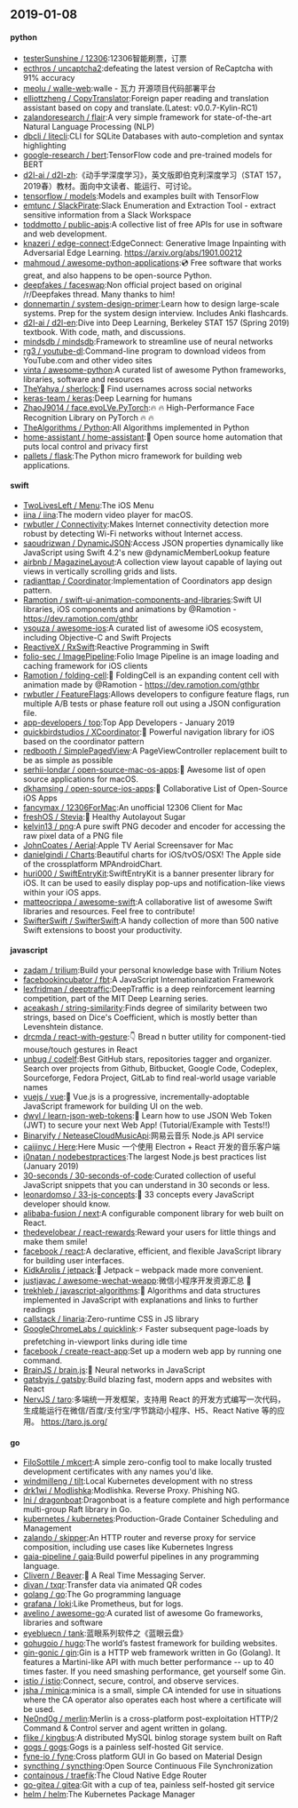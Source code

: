 ## 2019-01-08

#### python
* [testerSunshine / 12306](https://github.com/testerSunshine/12306):12306智能刷票，订票
* [ecthros / uncaptcha2](https://github.com/ecthros/uncaptcha2):defeating the latest version of ReCaptcha with 91% accuracy
* [meolu / walle-web](https://github.com/meolu/walle-web):walle - 瓦力 开源项目代码部署平台
* [elliottzheng / CopyTranslator](https://github.com/elliottzheng/CopyTranslator):Foreign paper reading and translation assistant based on copy and translate.(Latest: v0.0.7-Kylin-RC1)
* [zalandoresearch / flair](https://github.com/zalandoresearch/flair):A very simple framework for state-of-the-art Natural Language Processing (NLP)
* [dbcli / litecli](https://github.com/dbcli/litecli):CLI for SQLite Databases with auto-completion and syntax highlighting
* [google-research / bert](https://github.com/google-research/bert):TensorFlow code and pre-trained models for BERT
* [d2l-ai / d2l-zh](https://github.com/d2l-ai/d2l-zh):《动手学深度学习》，英文版即伯克利深度学习（STAT 157，2019春）教材。面向中文读者、能运行、可讨论。
* [tensorflow / models](https://github.com/tensorflow/models):Models and examples built with TensorFlow
* [emtunc / SlackPirate](https://github.com/emtunc/SlackPirate):Slack Enumeration and Extraction Tool - extract sensitive information from a Slack Workspace
* [toddmotto / public-apis](https://github.com/toddmotto/public-apis):A collective list of free APIs for use in software and web development.
* [knazeri / edge-connect](https://github.com/knazeri/edge-connect):EdgeConnect: Generative Image Inpainting with Adversarial Edge Learning. https://arxiv.org/abs/1901.00212
* [mahmoud / awesome-python-applications](https://github.com/mahmoud/awesome-python-applications):💿
Free software that works great, and also happens to be open-source Python.
* [deepfakes / faceswap](https://github.com/deepfakes/faceswap):Non official project based on original /r/Deepfakes thread. Many thanks to him!
* [donnemartin / system-design-primer](https://github.com/donnemartin/system-design-primer):Learn how to design large-scale systems. Prep for the system design interview. Includes Anki flashcards.
* [d2l-ai / d2l-en](https://github.com/d2l-ai/d2l-en):Dive into Deep Learning, Berkeley STAT 157 (Spring 2019) textbook. With code, math, and discussions.
* [mindsdb / mindsdb](https://github.com/mindsdb/mindsdb):Framework to streamline use of neural networks
* [rg3 / youtube-dl](https://github.com/rg3/youtube-dl):Command-line program to download videos from YouTube.com and other video sites
* [vinta / awesome-python](https://github.com/vinta/awesome-python):A curated list of awesome Python frameworks, libraries, software and resources
* [TheYahya / sherlock](https://github.com/TheYahya/sherlock):🔎
Find usernames across social networks
* [keras-team / keras](https://github.com/keras-team/keras):Deep Learning for humans
* [ZhaoJ9014 / face.evoLVe.PyTorch](https://github.com/ZhaoJ9014/face.evoLVe.PyTorch):🔥
🔥
High-Performance Face Recognition Library on PyTorch
🔥
🔥
* [TheAlgorithms / Python](https://github.com/TheAlgorithms/Python):All Algorithms implemented in Python
* [home-assistant / home-assistant](https://github.com/home-assistant/home-assistant):🏡
Open source home automation that puts local control and privacy first
* [pallets / flask](https://github.com/pallets/flask):The Python micro framework for building web applications.

#### swift
* [TwoLivesLeft / Menu](https://github.com/TwoLivesLeft/Menu):The iOS Menu
* [iina / iina](https://github.com/iina/iina):The modern video player for macOS.
* [rwbutler / Connectivity](https://github.com/rwbutler/Connectivity):Makes Internet connectivity detection more robust by detecting Wi-Fi networks without Internet access.
* [saoudrizwan / DynamicJSON](https://github.com/saoudrizwan/DynamicJSON):Access JSON properties dynamically like JavaScript using Swift 4.2's new @dynamicMemberLookup feature
* [airbnb / MagazineLayout](https://github.com/airbnb/MagazineLayout):A collection view layout capable of laying out views in vertically scrolling grids and lists.
* [radianttap / Coordinator](https://github.com/radianttap/Coordinator):Implementation of Coordinators app design pattern.
* [Ramotion / swift-ui-animation-components-and-libraries](https://github.com/Ramotion/swift-ui-animation-components-and-libraries):Swift UI libraries, iOS components and animations by @Ramotion - https://dev.ramotion.com/gthbr
* [vsouza / awesome-ios](https://github.com/vsouza/awesome-ios):A curated list of awesome iOS ecosystem, including Objective-C and Swift Projects
* [ReactiveX / RxSwift](https://github.com/ReactiveX/RxSwift):Reactive Programming in Swift
* [folio-sec / ImagePipeline](https://github.com/folio-sec/ImagePipeline):Folio Image Pipeline is an image loading and caching framework for iOS clients
* [Ramotion / folding-cell](https://github.com/Ramotion/folding-cell):📃
FoldingCell is an expanding content cell with animation made by @Ramotion - https://dev.ramotion.com/gthbr
* [rwbutler / FeatureFlags](https://github.com/rwbutler/FeatureFlags):Allows developers to configure feature flags, run multiple A/B tests or phase feature roll out using a JSON configuration file.
* [app-developers / top](https://github.com/app-developers/top):Top App Developers - January 2019
* [quickbirdstudios / XCoordinator](https://github.com/quickbirdstudios/XCoordinator):🎌
Powerful navigation library for iOS based on the coordinator pattern
* [redbooth / SimplePagedView](https://github.com/redbooth/SimplePagedView):A PageViewController replacement built to be as simple as possible
* [serhii-londar / open-source-mac-os-apps](https://github.com/serhii-londar/open-source-mac-os-apps):🚀
Awesome list of open source applications for macOS.
* [dkhamsing / open-source-ios-apps](https://github.com/dkhamsing/open-source-ios-apps):📱
Collaborative List of Open-Source iOS Apps
* [fancymax / 12306ForMac](https://github.com/fancymax/12306ForMac):An unofficial 12306 Client for Mac
* [freshOS / Stevia](https://github.com/freshOS/Stevia):🍃
Healthy Autolayout Sugar
* [kelvin13 / png](https://github.com/kelvin13/png):A pure swift PNG decoder and encoder for accessing the raw pixel data of a PNG file
* [JohnCoates / Aerial](https://github.com/JohnCoates/Aerial):Apple TV Aerial Screensaver for Mac
* [danielgindi / Charts](https://github.com/danielgindi/Charts):Beautiful charts for iOS/tvOS/OSX! The Apple side of the crossplatform MPAndroidChart.
* [huri000 / SwiftEntryKit](https://github.com/huri000/SwiftEntryKit):SwiftEntryKit is a banner presenter library for iOS. It can be used to easily display pop-ups and notification-like views within your iOS apps.
* [matteocrippa / awesome-swift](https://github.com/matteocrippa/awesome-swift):A collaborative list of awesome Swift libraries and resources. Feel free to contribute!
* [SwifterSwift / SwifterSwift](https://github.com/SwifterSwift/SwifterSwift):A handy collection of more than 500 native Swift extensions to boost your productivity.

#### javascript
* [zadam / trilium](https://github.com/zadam/trilium):Build your personal knowledge base with Trilium Notes
* [facebookincubator / fbt](https://github.com/facebookincubator/fbt):A JavaScript Internationalization Framework
* [lexfridman / deeptraffic](https://github.com/lexfridman/deeptraffic):DeepTraffic is a deep reinforcement learning competition, part of the MIT Deep Learning series.
* [aceakash / string-similarity](https://github.com/aceakash/string-similarity):Finds degree of similarity between two strings, based on Dice's Coefficient, which is mostly better than Levenshtein distance.
* [drcmda / react-with-gesture](https://github.com/drcmda/react-with-gesture):👇
Bread n butter utility for component-tied mouse/touch gestures in React
* [unbug / codelf](https://github.com/unbug/codelf):Best GitHub stars, repositories tagger and organizer. Search over projects from Github, Bitbucket, Google Code, Codeplex, Sourceforge, Fedora Project, GitLab to find real-world usage variable names
* [vuejs / vue](https://github.com/vuejs/vue):🖖
Vue.js is a progressive, incrementally-adoptable JavaScript framework for building UI on the web.
* [dwyl / learn-json-web-tokens](https://github.com/dwyl/learn-json-web-tokens):🔐
Learn how to use JSON Web Token (JWT) to secure your next Web App! (Tutorial/Example with Tests!!)
* [Binaryify / NeteaseCloudMusicApi](https://github.com/Binaryify/NeteaseCloudMusicApi):网易云音乐 Node.js API service
* [caijinyc / Here](https://github.com/caijinyc/Here):Here Music 一个使用 Electron + React 开发的音乐客户端
* [i0natan / nodebestpractices](https://github.com/i0natan/nodebestpractices):The largest Node.js best practices list (January 2019)
* [30-seconds / 30-seconds-of-code](https://github.com/30-seconds/30-seconds-of-code):Curated collection of useful JavaScript snippets that you can understand in 30 seconds or less.
* [leonardomso / 33-js-concepts](https://github.com/leonardomso/33-js-concepts):📜
33 concepts every JavaScript developer should know.
* [alibaba-fusion / next](https://github.com/alibaba-fusion/next):A configurable component library for web built on React.
* [thedevelobear / react-rewards](https://github.com/thedevelobear/react-rewards):Reward your users for little things and make them smile!
* [facebook / react](https://github.com/facebook/react):A declarative, efficient, and flexible JavaScript library for building user interfaces.
* [KidkArolis / jetpack](https://github.com/KidkArolis/jetpack):🚀
Jetpack – webpack made more convenient.
* [justjavac / awesome-wechat-weapp](https://github.com/justjavac/awesome-wechat-weapp):微信小程序开发资源汇总
💯
* [trekhleb / javascript-algorithms](https://github.com/trekhleb/javascript-algorithms):📝
Algorithms and data structures implemented in JavaScript with explanations and links to further readings
* [callstack / linaria](https://github.com/callstack/linaria):Zero-runtime CSS in JS library
* [GoogleChromeLabs / quicklink](https://github.com/GoogleChromeLabs/quicklink):⚡️
Faster subsequent page-loads by prefetching in-viewport links during idle time
* [facebook / create-react-app](https://github.com/facebook/create-react-app):Set up a modern web app by running one command.
* [BrainJS / brain.js](https://github.com/BrainJS/brain.js):🤖
Neural networks in JavaScript
* [gatsbyjs / gatsby](https://github.com/gatsbyjs/gatsby):Build blazing fast, modern apps and websites with React
* [NervJS / taro](https://github.com/NervJS/taro):多端统一开发框架，支持用 React 的开发方式编写一次代码，生成能运行在微信/百度/支付宝/字节跳动小程序、H5、React Native 等的应用。 https://taro.js.org/

#### go
* [FiloSottile / mkcert](https://github.com/FiloSottile/mkcert):A simple zero-config tool to make locally trusted development certificates with any names you'd like.
* [windmilleng / tilt](https://github.com/windmilleng/tilt):Local Kubernetes development with no stress
* [drk1wi / Modlishka](https://github.com/drk1wi/Modlishka):Modlishka. Reverse Proxy. Phishing NG.
* [lni / dragonboat](https://github.com/lni/dragonboat):Dragonboat is a feature complete and high performance multi-group Raft library in Go.
* [kubernetes / kubernetes](https://github.com/kubernetes/kubernetes):Production-Grade Container Scheduling and Management
* [zalando / skipper](https://github.com/zalando/skipper):An HTTP router and reverse proxy for service composition, including use cases like Kubernetes Ingress
* [gaia-pipeline / gaia](https://github.com/gaia-pipeline/gaia):Build powerful pipelines in any programming language.
* [Clivern / Beaver](https://github.com/Clivern/Beaver):💨
A Real Time Messaging Server.
* [divan / txqr](https://github.com/divan/txqr):Transfer data via animated QR codes
* [golang / go](https://github.com/golang/go):The Go programming language
* [grafana / loki](https://github.com/grafana/loki):Like Prometheus, but for logs.
* [avelino / awesome-go](https://github.com/avelino/awesome-go):A curated list of awesome Go frameworks, libraries and software
* [eyebluecn / tank](https://github.com/eyebluecn/tank):蓝眼系列软件之《蓝眼云盘》
* [gohugoio / hugo](https://github.com/gohugoio/hugo):The world’s fastest framework for building websites.
* [gin-gonic / gin](https://github.com/gin-gonic/gin):Gin is a HTTP web framework written in Go (Golang). It features a Martini-like API with much better performance -- up to 40 times faster. If you need smashing performance, get yourself some Gin.
* [istio / istio](https://github.com/istio/istio):Connect, secure, control, and observe services.
* [jsha / minica](https://github.com/jsha/minica):minica is a small, simple CA intended for use in situations where the CA operator also operates each host where a certificate will be used.
* [Ne0nd0g / merlin](https://github.com/Ne0nd0g/merlin):Merlin is a cross-platform post-exploitation HTTP/2 Command & Control server and agent written in golang.
* [flike / kingbus](https://github.com/flike/kingbus):A distributed MySQL binlog storage system built on Raft
* [gogs / gogs](https://github.com/gogs/gogs):Gogs is a painless self-hosted Git service.
* [fyne-io / fyne](https://github.com/fyne-io/fyne):Cross platform GUI in Go based on Material Design
* [syncthing / syncthing](https://github.com/syncthing/syncthing):Open Source Continuous File Synchronization
* [containous / traefik](https://github.com/containous/traefik):The Cloud Native Edge Router
* [go-gitea / gitea](https://github.com/go-gitea/gitea):Git with a cup of tea, painless self-hosted git service
* [helm / helm](https://github.com/helm/helm):The Kubernetes Package Manager
